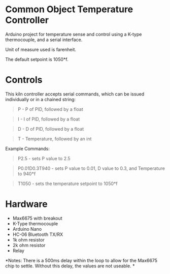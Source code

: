 # Common Object Temperature Controller
Arduino project for temperature sense and control using a K-type thermocouple, and a serial interface.

Unit of measure used is farenheit.

The default setpoint is 1050*f.

# Controls

This kiln controller accepts serial commands, which can be issued individually or in a chained string:

> P - P of PID, followed by a float

> I - I of PID, followed by a float

> D - D of PID, followed by a float

> T - Temperature, followed by an int

Example Commands: 

> P2.5 - sets P value to 2.5

> P0.01D0.3T940 - sets P value to 0.01, D value to 0.3, and Temperature to 940*f

> T1050 - sets the temperature setpoint to 1050*f

# Hardware
- Max6675 with breakout 
- K-Type thermocouple
- Arduino Nano
- HC-06 Bluetooth TX/RX
- 1k ohm resistor
- 2k ohm resistor
- Relay

*Notes:
There is a 500ms delay within the loop to allow for the Max6675 chip to settle. Without this delay, the values are not useable. *
